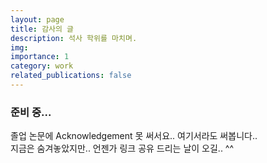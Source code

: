 ```yaml
---
layout: page
title: 감사의 글
description: 석사 학위를 마치며.
img: 
importance: 1
category: work
related_publications: false
---
```


### 준비 중...
졸업 논문에 Acknowledgement 못 써서요.. 여기서라도 써봅니다..  
지금은 숨겨놓았지만.. 언젠가 링크 공유 드리는 날이 오길.. ^^


<br/>
<br/>
<br/>

<script src="https://giscus.app/client.js"
        data-repo="pyomin/pyomin.github.io"
        data-repo-id="R_kgDOLQ7qbw"
        data-category="Announcements"
        data-category-id="DIC_kwDOLQ7qb84CmatP"
        data-mapping="pathname"
        data-strict="0"
        data-reactions-enabled="0"
        data-emit-metadata="0"
        data-input-position="bottom"
        data-theme="fro"
        data-lang="ko"
        crossorigin="anonymous"
        async>
</script> 
